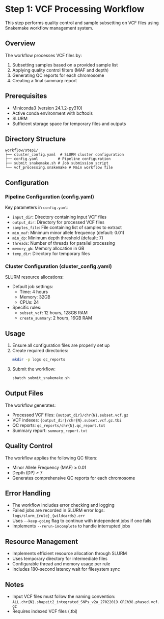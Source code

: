 # Step 1: VCF Processing Workflow

This step performs quality control and sample subsetting on VCF files using Snakemake workflow management system.

## Overview

The workflow processes VCF files by:
1. Subsetting samples based on a provided sample list
2. Applying quality control filters (MAF and depth)
3. Generating QC reports for each chromosome
4. Creating a final summary report

## Prerequisites

- Miniconda3 (version 24.1.2-py310)
- Active conda environment with bcftools
- SLURM
- Sufficient storage space for temporary files and outputs

## Directory Structure

```
workflow/step1/
├── cluster_config.yaml  # SLURM cluster configuration
├── config.yaml         # Pipeline configuration
├── submit_snakemake.sh # Job submission script
└── vcf_processing.snakemake # Main workflow file
```

## Configuration

### Pipeline Configuration (config.yaml)

Key parameters in `config.yaml`:
- `input_dir`: Directory containing input VCF files
- `output_dir`: Directory for processed VCF files
- `samples_file`: File containing list of samples to extract
- `min_maf`: Minimum minor allele frequency (default: 0.01)
- `min_dp`: Minimum depth threshold (default: 7)
- `threads`: Number of threads for parallel processing
- `memory_gb`: Memory allocation in GB
- `temp_dir`: Directory for temporary files

### Cluster Configuration (cluster_config.yaml)

SLURM resource allocations:
- Default job settings:
  - Time: 4 hours
  - Memory: 32GB
  - CPUs: 24
- Specific rules:
  - `subset_vcf`: 12 hours, 128GB RAM
  - `create_summary`: 2 hours, 16GB RAM

## Usage

1. Ensure all configuration files are properly set up
2. Create required directories:
   ```bash
   mkdir -p logs qc_reports
   ```
3. Submit the workflow:
   ```bash
   sbatch submit_snakemake.sh
   ```

## Output Files

The workflow generates:
- Processed VCF files: `{output_dir}/chr{N}.subset.vcf.gz`
- VCF indexes: `{output_dir}/chr{N}.subset.vcf.gz.tbi`
- QC reports: `qc_reports/chr{N}.qc_report.txt`
- Summary report: `summary_report.txt`

## Quality Control

The workflow applies the following QC filters:
- Minor Allele Frequency (MAF) ≥ 0.01
- Depth (DP) ≥ 7
- Generates comprehensive QC reports for each chromosome

## Error Handling

- The workflow includes error checking and logging
- Failed jobs are recorded in SLURM error logs: `logs/slurm_{rule}_{wildcards}.err`
- Uses `--keep-going` flag to continue with independent jobs if one fails
- Implements `--rerun-incomplete` to handle interrupted jobs

## Resource Management

- Implements efficient resource allocation through SLURM
- Uses temporary directory for intermediate files
- Configurable thread and memory usage per rule
- Includes 180-second latency wait for filesystem sync

## Notes

- Input VCF files must follow the naming convention: `ALL.chr{N}.shapeit2_integrated_SNPs_v2a_27022019.GRCh38.phased.vcf.gz`
- Requires indexed VCF files (.tbi)
